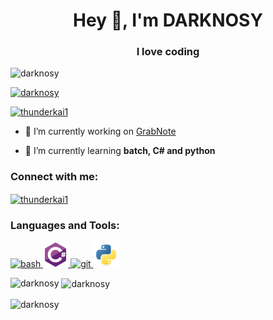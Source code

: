 <h1 align="center">Hey 👋, I'm DARKNOSY</h1>
<h3 align="center">I love coding</h3>

<p align="left"> <img src="https://komarev.com/ghpvc/?username=darknosy&label=Profile%20views&color=0e75b6&style=flat" alt="darknosy" /> </p>

<p align="left"> <a href="https://github.com/ryo-ma/github-profile-trophy"><img src="https://github-profile-trophy.vercel.app/?username=darknosy" alt="darknosy" /></a> </p>

<p align="left"> <a href="https://twitter.com/thunderkai1" target="blank"><img src="https://img.shields.io/twitter/follow/thunderkai1?logo=twitter&style=for-the-badge" alt="thunderkai1" /></a> </p>

- 🔭 I’m currently working on [GrabNote](https://github.com/DARKNOSY/GrabNote)

- 🌱 I’m currently learning **batch, C# and python**

<h3 align="left">Connect with me:</h3>
<p align="left">
<a href="https://twitter.com/thunderkai1" target="blank"><img align="center" src="https://raw.githubusercontent.com/rahuldkjain/github-profile-readme-generator/master/src/images/icons/Social/twitter.svg" alt="thunderkai1" height="30" width="40" /></a>
</p>

<h3 align="left">Languages and Tools:</h3>
<p align="left"> <a href="https://www.gnu.org/software/bash/" target="_blank" rel="noreferrer"> <img src="https://www.vectorlogo.zone/logos/gnu_bash/gnu_bash-icon.svg" alt="bash" width="40" height="40"/> </a> <a href="https://www.w3schools.com/cs/" target="_blank" rel="noreferrer"> <img src="https://raw.githubusercontent.com/devicons/devicon/master/icons/csharp/csharp-original.svg" alt="csharp" width="40" height="40"/> </a> <a href="https://git-scm.com/" target="_blank" rel="noreferrer"> <img src="https://www.vectorlogo.zone/logos/git-scm/git-scm-icon.svg" alt="git" width="40" height="40"/> </a> <a href="https://www.python.org" target="_blank" rel="noreferrer"> <img src="https://raw.githubusercontent.com/devicons/devicon/master/icons/python/python-original.svg" alt="python" width="40" height="40"/> </a> </p>

<p><img align="left" src="https://github-readme-stats.vercel.app/api/top-langs?username=darknosy&show_icons=true&locale=en&layout=compact" alt="darknosy" /></p>

<p>&nbsp;<img align="center" src="https://github-readme-stats.vercel.app/api?username=darknosy&show_icons=true&locale=en" alt="darknosy" /></p>

<p><img align="center" src="https://github-readme-streak-stats.herokuapp.com/?user=darknosy&" alt="darknosy" /></p>
